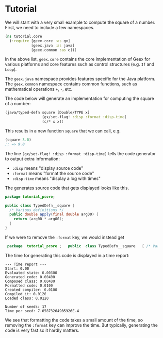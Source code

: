 # Tutorial

We will start with a very small example to compute the square of a number. First, we need to include a few
namespaces.
```clj
(ns tutorial.core
  (:require [geex.core :as gx]
            [geex.java :as java]
            [geex.common :as c]))
```

In the above list, ```geex.core``` contains the core implementation of Geex for various platforms and core features such as control structures (e.g. ```If``` and ```Loop```).

The ```geex.java``` namespace provides features specific for the Java platform. The ```geex.common``` namespace contains common functions, such as mathematical operations ```+```, ```-```, etc.

The code below will generate an implementation for computing the square of a number:

```clj
(java/typed-defn square [Double/TYPE x]
                 (gx/set-flag! :disp :format :disp-time)
                 (c/* x x))
```
This results in a new function ```square``` that we can call, e.g.
```clj
(square 3.0)
;; => 9.0
```

The line ```(gx/set-flag! :disp :format :disp-time)``` tells the code generator to output extra information:

  * ```:disp``` means \"display source code\"
  * ```:format``` means \"format the source code\"
  * ```:disp-time``` means \"display a log with times\"

The generates source code that gets displayed looks like this.
```java
package tutorial_pcore;

public class TypedDefn__square {
  /* Various definitions */
  public double apply(final double arg00) {
    return (arg00 * arg00);
  }
}
```

If we were to remove the ```:format``` key, we would instead get 
```java
 package  tutorial_pcore ;   public  class TypedDefn__square   { /* Various definitions */      public double apply (  final double arg00 ) {     return   (  arg00  * arg00 ) ; }  }
```

The time for generating this code is displayed in a time report:
```
--- Time report ---
Start: 0.00
Evaluated state: 0.00300
Generated code: 0.00400
Composed class: 0.00400
Formatted code: 0.0100
Created compiler: 0.0100
Compiled it: 0.0120
Loaded class: 0.0120

Number of seeds: 17
Time per seed: 7.05873264985926E-4
```
We see that formatting the code takes a small amount of the time, so removing the ```:format``` key can improve the time. But typically, generating the code is very fast so it hardly matters.

